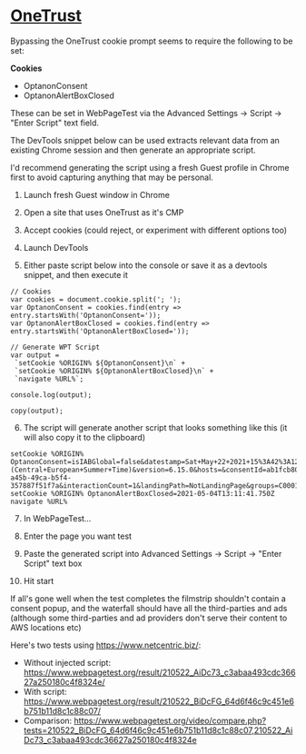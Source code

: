 # [OneTrust](https://www.onetrust.com/)

Bypassing the OneTrust cookie prompt seems to require the following to be set:

**Cookies**
- OptanonConsent
- OptanonAlertBoxClosed

These can be set in WebPageTest via the Advanced Settings → Script → "Enter Script" text field.

The DevTools snippet below can be used extracts relevant data from an existing Chrome session and then generate an appropriate script.

I'd recommend generating the script using a fresh Guest profile in Chrome first to avoid capturing anything that may be personal.

1. Launch fresh Guest window in Chrome

2. Open a site that uses OneTrust as it's CMP

3. Accept cookies (could reject, or experiment with different options too)

4. Launch DevTools

5. Either paste script below into the console or save it as a devtools snippet, and then execute it


```
// Cookies
var cookies = document.cookie.split('; ');
var OptanonConsent = cookies.find(entry => entry.startsWith('OptanonConsent='));
var OptanonAlertBoxClosed = cookies.find(entry => entry.startsWith('OptanonAlertBoxClosed='));

// Generate WPT Script
var output = 
 `setCookie %ORIGIN% ${OptanonConsent}\n` +
 `setCookie %ORIGIN% ${OptanonAlertBoxClosed}\n` +
 `navigate %URL%`;

console.log(output);

copy(output);
```

6. The script will generate another script that looks something like this (it will also copy it to the clipboard) 

```
setCookie %ORIGIN% OptanonConsent=isIABGlobal=false&datestamp=Sat+May+22+2021+15%3A42%3A12+GMT%2B0200+(Central+European+Summer+Time)&version=6.15.0&hosts=&consentId=ab1fcb80-a45b-49ca-b5f4-357887f51f7a&interactionCount=1&landingPath=NotLandingPage&groups=C0001%3A1%2CC0002%3A1%2CC0003%3A1%2CC0004%3A1&geolocation=DE%3BBY&AwaitingReconsent=false
setCookie %ORIGIN% OptanonAlertBoxClosed=2021-05-04T13:11:41.750Z
navigate %URL%
```

7. In WebPageTest…

8. Enter the page you want test

9. Paste the generated script into Advanced Settings → Script → "Enter Script" text box

8. Hit start

If all's gone well when the test completes the filmstrip shouldn't contain a consent popup, and the waterfall should have all the third-parties and ads (although some third-parties and ad providers don't serve their content to AWS locations etc)

Here's two tests using https://www.netcentric.biz/:
* Without injected script: https://www.webpagetest.org/result/210522_AiDc73_c3abaa493cdc36627a250180c4f8324e/
* With script: https://www.webpagetest.org/result/210522_BiDcFG_64d6f46c9c451e6b751b11d8c1c88c07/
* Comparison: https://www.webpagetest.org/video/compare.php?tests=210522_BiDcFG_64d6f46c9c451e6b751b11d8c1c88c07,210522_AiDc73_c3abaa493cdc36627a250180c4f8324e

